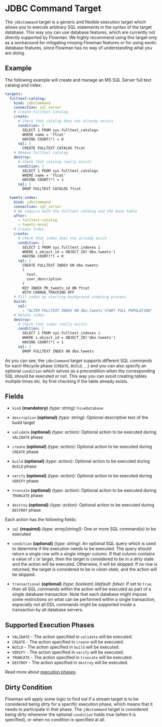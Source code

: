 # JDBC Command Target

The `jdbcCommand` target is a generic and flexible execution target which allows you to execute arbitrary SQL
statements in the syntax of the target database. This way you can use database features, which are currently not
directly supported by Flowman. We highly recommend using this target only as a workaround for mitigating missing
Flowman features or for using exotic database features, since Flowman has no way of understanding what you are
doing.

## Example
The following example will create and manage an MS SQL Server full text catalog and index:
```yaml
targets:
  fulltext-catalog:
    kind: jdbcCommand
    connection: sql_server
    # Create Fulltext Catalog
    create:
      # Check that catalog does not already exists
      condition: |
        SELECT 1 FROM sys.fulltext_catalogs
        WHERE name = 'ftcat'
        HAVING COUNT(*) = 0
      sql: |
        CREATE FULLTEXT CATALOG ftcat
    # Remove fulltext catalog
    destroy:
      # Check that catalog really exists
      condition: |
        SELECT 1 FROM sys.fulltext_catalogs
        WHERE name = 'ftcat'
        HAVING COUNT(*) = 1
      sql: |
        DROP FULLTEXT CATALOG ftcat

  tweets-index:
    kind: jdbcCommand
    connection: sql_server
    # We require both the fulltext catalog and the base table
    after:
      - fulltext-catalog
      - tweets-mssql
    # Create Index
    create:
      # Check that index does nto already exist
      condition: |
        SELECT 1 FROM sys.fulltext_indexes i
        WHERE i.object_id = OBJECT_ID('dbo.tweets')
        HAVING COUNT(*) = 0
      sql: |
        CREATE FULLTEXT INDEX ON dbo.tweets
        (
          text,
          user_description
        )
        KEY INDEX PK_tweets_id ON ftcat
        WITH CHANGE_TRACKING OFF
    # Fill index by starting background indexing process
    build:
      sql:
        - "ALTER FULLTEXT INDEX ON dbo.tweets START FULL POPULATION"
    # Delete index
    destroy:
      # Check that index really exists
      condition: |
        SELECT 1 FROM sys.fulltext_indexes i
        WHERE i.object_id = OBJECT_ID('dbo.tweets')
        HAVING COUNT(*) = 1
      sql: |
        DROP FULLTEXT INDEX ON dbo.tweets
```
As you can see, the `jdbcCommand` target supports different SQL commands for each lifecycle phase 
(`CREATE`, `BUILD`, ...) and you can also specify an optional `condition` which serves as a precondition when the
corresponding SQL should be executed or not. This way you can avoid creating tables multiple times etc. by first
checking if the table already exists.


## Fields

* `kind` **(mandatory)** *(type: string)*: `hiveDatabase`

* `description` **(optional)** *(type: string)*:
  Optional descriptive text of the build target

* `validate` **(optional)** *(type: action)*:
  Optional action to be executed during `VALIDATE` phase

* `create` **(optional)** *(type: action)*:
  Optional action to be executed during `CREATE` phase

* `build` **(optional)** *(type: action)*:
  Optional action to be executed during `BUILD` phase

* `verify` **(optional)** *(type: action)*:
  Optional action to be executed during `VERIFY` phase

* `truncate` **(optional)** *(type: action)*:
  Optional action to be executed during `TRUNCATE` phase

* `destroy` **(optional)** *(type: action)*:
  Optional action to be executed during `DESTROY` phase

Each action has the following fields:

* `sql` **(required)** *(type: array[string])*:
One or more SQL command(s) to be executed

* `condition` **(optional)** *(type: string)*:
An optional SQL query which is used to determine if the execution needs to be executed. The query should return a
single row with a single integer column. If that column contains a value of `1` or larger, then the target is considered 
to be in a *dirty* state and the action will be executed. Otherwise, it will be skipped. If no row is returned, the 
target is considered to be in *clean* state, and the action will be skipped.

* `transactional` **(optional)** *(type: boolean)* *(default: false)*:
If set to `true`, then all SQL commands within the action will be executed as part of a single database transaction.
Note that each database might impose some restrictions on what can be performed within a single transaction, especially
not all DDL commands might be supported inside a transaction by all database servers.


## Supported Execution Phases
* `VALIDATE` - The action specified in `validate` will be executed.
* `CREATE` - The action specified in `create` will be executed.
* `BUILD` - The action specified in `build` will be executed.
* `VERIFY` - The action specified in `verify` will be executed.
* `TRUNCATE` - The action specified in `truncate` will be executed.
* `DESTROY` - The action specified in `destroy` will be executed.

Read more about [execution phases](../../concepts/lifecycle.md).


## Dirty Condition
Flowman will apply some logic to find out if a stream target is to be considered being *dirty* for a specific execution
phase, which means that it needs to participate in that phase. The `jdbcCommand` target is considered being dirty
whenever the optional `condition` holds true (when it is specified), or when no condition is specified at all.
